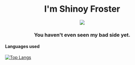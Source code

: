 <h1 align="center">I'm Shinoy Froster</h1> 

<div align="center"> <img src="./media/images_2.jpg"> </div>

<h3 align="center">You haven't even seen my bad side yet.

#### Languages used

[![Top Langs](https://github-readme-stats.vercel.app/api/top-langs/?username=ShinoyFroster&layout=compact)](https://github.com/ShinoyFroster/github-readme-stats)



